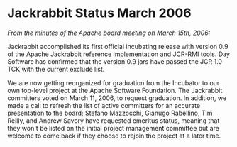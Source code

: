 <!--
   Licensed to the Apache Software Foundation (ASF) under one or more
   contributor license agreements.  See the NOTICE file distributed with
   this work for additional information regarding copyright ownership.
   The ASF licenses this file to You under the Apache License, Version 2.0
   (the "License"); you may not use this file except in compliance with
   the License.  You may obtain a copy of the License at

       http://www.apache.org/licenses/LICENSE-2.0

   Unless required by applicable law or agreed to in writing, software
   distributed under the License is distributed on an "AS IS" BASIS,
   WITHOUT WARRANTIES OR CONDITIONS OF ANY KIND, either express or implied.
   See the License for the specific language governing permissions and
   limitations under the License.
-->

Jackrabbit Status March 2006
============================
_From the [minutes](http://www.apache.org/foundation/records/minutes/2006/board_minutes_2006_03_15.txt) of the Apache board meeting on March 15th, 2006:_

Jackrabbit accomplished its first official incubating release with version
0.9 of the Apache Jackrabbit reference implementation and JCR-RMI tools.
Day Software has confirmed that the version 0.9 jars have passed the JCR
1.0 TCK with the current exclude list.

We are now getting reorganized for graduation from the Incubator to our own
top-level project at the Apache Software Foundation. The Jackrabbit
committers voted on March 11, 2006, to request graduation. In addition, we
made a call to refresh the list of active committers for an accurate
presentation to the board; Stefano Mazzocchi, Gianugo Rabellino, Tim
Reilly, and Andrew Savory have requested emeritus status, meaning that they
won't be listed on the initial project management committee but are welcome
to come back if they choose to rejoin the project at a later time.
